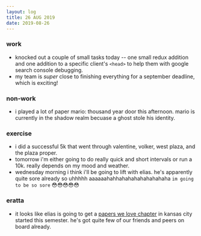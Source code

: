 ```yaml
---
layout: log
title: 26 AUG 2019
date: 2019-08-26
---
```


### work

- knocked out a couple of small tasks today -- one small redux addition and one addition to a specific client's `<head>` to help them with google search console debugging.
- my team is _super_ close to finishing everything for a september deadline, which is exciting!

### non-work

- i played a lot of paper mario: thousand year door this afternoon. mario is currently in the shadow realm becuase a ghost stole his identity.

### exercise

- i did a successful 5k that went through valentine, volker, west plaza, and the plaza proper.
- tomorrow i'm either going to do really quick and short intervals or run a 10k. really depends on my mood and weather.
- wednesday morning i think i'll be going to lift with elias. he's apparently quite sore already so uhhhhh aaaaaahahhahahahahahahahaha `im going to be so sore` 😳😳😳😳😳

### eratta

- it looks like elias is going to get a [papers we love chapter](https://github.com/papers-we-love/papers-we-love) in kansas city started this semester. he's got quite few of our friends and peers on board already.
